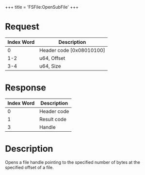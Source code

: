 +++
title = 'FSFile:OpenSubFile'
+++

# Request

| Index Word | Description                |
|------------|----------------------------|
| 0          | Header code \[0x08010100\] |
| 1-2        | u64, Offset                |
| 3-4        | u64, Size                  |

# Response

| Index Word | Description |
|------------|-------------|
| 0          | Header code |
| 1          | Result code |
| 3          | Handle      |

# Description

Opens a file handle pointing to the specified number of bytes at the
specified offset of a file.